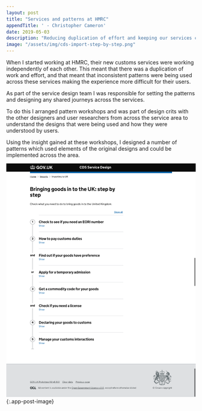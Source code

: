```yaml
---
layout: post
title: "Services and patterns at HMRC"
appendTitle: ' - Christopher Cameron'
date: 2019-05-03
description: "Reducing duplication of effort and keeping our services consistent"
image: "/assets/img/cds-import-step-by-step.png"
---
```


When I started working at HMRC, their new customs services were working independently of each other. This meant that there was a duplication of work and effort, and that meant that inconsistent patterns were being used across these services making the experience more difficult for their users.

As part of the service design team I was responsible for setting the patterns and designing any shared journeys across the services.

To do this I arranged pattern workshops and was part of design crits with the other designers and user researchers from across the service area to understand the designs that were being used and how they were understood by users.

Using the insight gained at these workshops, I designed a number of patterns which used elements of the original designs and could be implemented across the area.

![Numbered list of steps to follow when trying to bring goods into the UK. Screenshot](/assets/img/cds-import-step-by-step.png){:.app-post-image}

